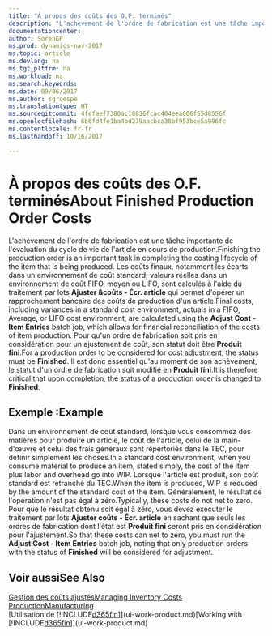 ```yaml
---
title: "À propos des coûts des O.F. terminés"
description: "L'achèvement de l'ordre de fabrication est une tâche importante de l'évaluation du cycle de vie de l'article en cours de production. Les coûts finaux, notamment les écarts dans un environnement de coût standard, les valeurs réelles dans un environnement de coût FIFO, moyen ou LIFO, sont calculés à l'aide du traitement par lots **Ajuster coûts - Écr. article**."
documentationcenter: 
author: SorenGP
ms.prod: dynamics-nav-2017
ms.topic: article
ms.devlang: na
ms.tgt_pltfrm: na
ms.workload: na
ms.search.keywords: 
ms.date: 09/06/2017
ms.author: sgroespe
ms.translationtype: HT
ms.sourcegitcommit: 4fefaef7380ac10836fcac404eea006f55d8556f
ms.openlocfilehash: 6b6fd4fe1ba4bd279aacbca38bf953bce5a996fc
ms.contentlocale: fr-fr
ms.lasthandoff: 10/16/2017

---
```

# <a name="about-finished-production-order-costs"></a><span data-ttu-id="dcfe7-104">À propos des coûts des O.F. terminés</span><span class="sxs-lookup"><span data-stu-id="dcfe7-104">About Finished Production Order Costs</span></span>
<span data-ttu-id="dcfe7-105">L'achèvement de l'ordre de fabrication est une tâche importante de l'évaluation du cycle de vie de l'article en cours de production.</span><span class="sxs-lookup"><span data-stu-id="dcfe7-105">Finishing the production order is an important task in completing the costing lifecycle of the item that is being produced.</span></span> <span data-ttu-id="dcfe7-106">Les coûts finaux, notamment les écarts dans un environnement de coût standard, valeurs réelles dans un environnement de coût FIFO, moyen ou LIFO, sont calculés à l'aide du traitement par lots **Ajuster &coûts - Écr. article** qui permet d'opérer un rapprochement bancaire des coûts de production d'un article.</span><span class="sxs-lookup"><span data-stu-id="dcfe7-106">Final costs, including variances in a standard cost environment, actuals in a FIFO, Average, or LIFO cost environment, are calculated using the **Adjust Cost - Item Entries** batch job, which allows for financial reconciliation of the costs of item production.</span></span> <span data-ttu-id="dcfe7-107">Pour qu'un ordre de fabrication soit pris en considération pour un ajustement de coût, son statut doit être **Produit fini**.</span><span class="sxs-lookup"><span data-stu-id="dcfe7-107">For a production order to be considered for cost adjustment, the status must be **Finished**.</span></span> <span data-ttu-id="dcfe7-108">Il est donc essentiel qu'au moment de son achèvement, le statut d'un ordre de fabrication soit modifié en **Produit fini**.</span><span class="sxs-lookup"><span data-stu-id="dcfe7-108">It is therefore critical that upon completion, the status of a production order is changed to **Finished**.</span></span>  

## <a name="example"></a><span data-ttu-id="dcfe7-109">Exemple :</span><span class="sxs-lookup"><span data-stu-id="dcfe7-109">Example</span></span>  
 <span data-ttu-id="dcfe7-110">Dans un environnement de coût standard, lorsque vous consommez des matières pour produire un article, le coût de l'article, celui de la main-d'œuvre et celui des frais généraux sont répertoriés dans le TEC, pour définir simplement les choses.</span><span class="sxs-lookup"><span data-stu-id="dcfe7-110">In a standard cost environment, when you consume material to produce an item, stated simply, the cost of the item plus labor and overhead go into WIP.</span></span> <span data-ttu-id="dcfe7-111">Lorsque l'article est produit, son coût standard est retranché du TEC.</span><span class="sxs-lookup"><span data-stu-id="dcfe7-111">When the item is produced, WIP is reduced by the amount of the standard cost of the item.</span></span> <span data-ttu-id="dcfe7-112">Généralement, le résultat de l'opération n'est pas égal à zéro.</span><span class="sxs-lookup"><span data-stu-id="dcfe7-112">Typically, these costs do not net to zero.</span></span> <span data-ttu-id="dcfe7-113">Pour que le résultat obtenu soit égal à zéro, vous devez exécuter le traitement par lots **Ajuster coûts - Écr. article** en sachant que seuls les ordres de fabrication dont l'état est **Produit fini** seront pris en considération pour l'ajustement.</span><span class="sxs-lookup"><span data-stu-id="dcfe7-113">So that these costs can net to zero, you must run the **Adjust Cost - Item Entries** batch job, noting that only production orders with the status of **Finished** will be considered for adjustment.</span></span>  

## <a name="see-also"></a><span data-ttu-id="dcfe7-114">Voir aussi</span><span class="sxs-lookup"><span data-stu-id="dcfe7-114">See Also</span></span>  
[<span data-ttu-id="dcfe7-115">Gestion des coûts ajustés</span><span class="sxs-lookup"><span data-stu-id="dcfe7-115">Managing Inventory Costs</span></span>](finance-manage-inventory-costs.md)  
[<span data-ttu-id="dcfe7-116">Production</span><span class="sxs-lookup"><span data-stu-id="dcfe7-116">Manufacturing</span></span>](production-manage-manufacturing.md)  
<span data-ttu-id="dcfe7-117">[Utilisation de [!INCLUDE[d365fin](includes/d365fin_md.md)]](ui-work-product.md)</span><span class="sxs-lookup"><span data-stu-id="dcfe7-117">[Working with [!INCLUDE[d365fin](includes/d365fin_md.md)]](ui-work-product.md)</span></span>

